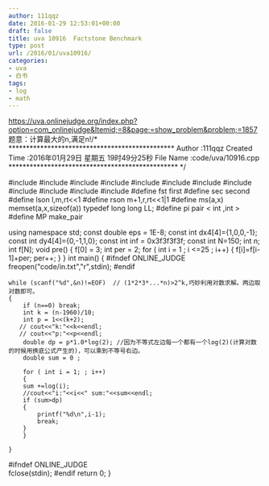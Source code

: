 ```yaml
---
author: 111qqz
date: 2016-01-29 12:53:01+00:00
draft: false
title: uva 10916  Factstone Benchmark
type: post
url: /2016/01/uva10916/
categories:
- uva
- 白书
tags:
- log
- math
---
```


https://uva.onlinejudge.org/index.php?option=com_onlinejudge&Itemid;=8&page;=show_problem&problem;=1857
题意：计算最大的n,满足n!/* ***********************************************
Author :111qqz
Created Time :2016年01月29日 星期五 19时49分25秒
File Name :code/uva/10916.cpp
************************************************ */

#include <cstdio>
#include <cstring>
#include <iostream>
#include <algorithm>
#include <vector>
#include <queue>
#include <set>
#include <map>
#include <string>
#include <cmath>
#include <cstdlib>
#include <ctime>
#define fst first
#define sec second
#define lson l,m,rt<<1
#define rson m+1,r,rt<<1|1
#define ms(a,x) memset(a,x,sizeof(a))
typedef long long LL;
#define pi pair < int ,int >
#define MP make_pair

using namespace std;
const double eps = 1E-8;
const int dx4[4]={1,0,0,-1};
const int dy4[4]={0,-1,1,0};
const int inf = 0x3f3f3f3f;
const int N=150;
int n;
int f[N];
void pre()
{
    f[0] = 3;
    int per = 2;
    for ( int i = 1 ; i <=25 ; i++)
    {
	f[i]=f[i-1]+per;
	per++;
    }
}
int main()
{
	#ifndef  ONLINE_JUDGE 
	freopen("code/in.txt","r",stdin);
  #endif
	

	while (scanf("%d",&n)!=EOF)  // (1*2*3*...*n)>2^k,巧妙利用对数求解。两边取对数即可。
	{
	    if (n==0) break;
	    int k = (n-1960)/10;
	    int p = 1<<(k+2);
	   // cout<<"k:"<<k<<endl;
	   // cout<<"p:"<<p<<endl;
	    double dp = p*1.0*log(2); //因为不等式左边每一个都有一个log(2)(计算对数的时候用换底公式产生的)，可以乘到不等号右边。
	    double sum = 0 ;
	    
	    for ( int i = 1; ; i++)
	    {
		sum +=log(i);
		//cout<<"i:"<<i<<" sum:"<<sum<<endl;
		if (sum>dp)
		{
		    printf("%d\n",i-1);
		    break;
		}
	    }

	}
  #ifndef ONLINE_JUDGE  
  fclose(stdin);
  #endif
    return 0;
}




